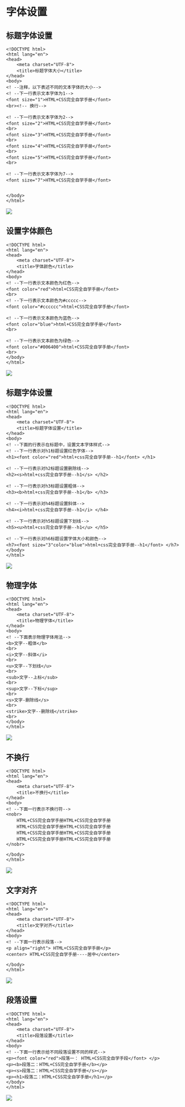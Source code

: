 # 字体设置

## 标题字体设置
``` 
<!DOCTYPE html>
<html lang="en">
<head>
    <meta charset="UTF-8">
    <title>标题字体大小</title>
</head>
<body>
<! --注释，以下表述不同的文本字体的大小-->
<! --下一行表示文本字体为1-->
<font size="1">HTML+CSS完全自学手册</font>
<br><!-- 换行-->

<! --下一行表示文本字体为2-->
<font size="2">HTML+CSS完全自学手册</font>
<br>
<font size="3">HTML+CSS完全自学手册</font>
<br>
<font size="4">HTML+CSS完全自学手册</font>
<br>
<font size="5">HTML+CSS完全自学手册</font>
<br>

<! --下一行表示文本字体为7-->
<font size="7">HTML+CSS完全自学手册</font>


</body>
</html>
```

![](../../../_static/html+css_font.png)


## 设置字体颜色
``` 
<!DOCTYPE html>
<html lang="en">
<head>
    <meta charset="UTF-8">
    <title>字体颜色</title>
</head>
<body>
<! --下一行表示文本颜色为红色-->
<font color="red">html+CSS完全自学手册</font>
<br>
<! --下一行表示文本颜色为#ccccc-->
<font color="#cccccc">html+CSS完全自学手册</font>

<! --下一行表示文本颜色为蓝色-->
<font color="blue">html+CSS完全自学手册</font>
<br>

<! --下一行表示文本颜色为绿色-->
<font color="#006400">html+CSS完全自学手册</font>
<br>
</body>
</html>
```
![](../../../_static/html+csss_color.png)


## 标题字体设置
``` 
<!DOCTYPE html>
<html lang="en">
<head>
    <meta charset="UTF-8">
    <title>标题字体设置</title>
</head>
<body>
<! --下面的行表示在标题中，设置文本字体样式-->
<! --下一行表示对h1标题设置红色字体-->
<h1><font color="red">html+css完全自学手册--h1</font> </h1>

<! --下一行表示对h2标题设置删除线-->
<h2><s>html+css完全自学手册--h1</s> </h2>

<! --下一行表示对h3标题设置粗体-->
<h3><b>html+css完全自学手册--h1</b> </h3>

<! --下一行表示对h4标题设置斜体-->
<h4><i>html+css完全自学手册--h1</i> </h4>

<! --下一行表示对h5标题设置下划线-->
<h5><u>html+css完全自学手册--h1</u> </h5>

<! --下一行表示对h6标题设置字体大小和颜色-->
<h7><font size="3"color="blue">html+css完全自学手册--h1</font> </h7>
</body>
</html>
```
![](../../../_static/html+css_size+color.png)

## 物理字体
``` 
<!DOCTYPE html>
<html lang="en">
<head>
    <meta charset="UTF-8">
    <title>物理字体</title>
</head>
<body>
<! --下面表示物理字体用法-->
<b>文字--粗体</b>
<br>
<i>文字--斜体</i>
<br>
<u>文字--下划线</u>
<br>
<sub>文字--上标</sub>
<br>
<sup>文字--下标</sup>
<br>
<s>文字-删除线</s>
<br>
<strike>文字--删除线</strike>
<br>
</body>
</html>
```
![](../../../_static/html+css00002.png)

## 不换行
``` 
<!DOCTYPE html>
<html lang="en">
<head>
    <meta charset="UTF-8">
    <title>不换行</title>
</head>
<body>
<! --下面一行表示不换行符-->
<nobr>
    HTML+CSS完全自学手册HTML+CSS完全自学手册
    HTML+CSS完全自学手册HTML+CSS完全自学手册
    HTML+CSS完全自学手册HTML+CSS完全自学手册
    HTML+CSS完全自学手册HTML+CSS完全自学手册
</nobr>

</body>
</html>
```
![](../../../_static/html+css-buhuanhang.png)


## 文字对齐
``` 
<!DOCTYPE html>
<html lang="en">
<head>
    <meta charset="UTF-8">
    <title>文字对齐</title>
</head>
<body>
<! --下面一行表示段落-->
<p align="right"> HTML+CSS完全自学手册</p>
<center> HTML+CSS完全自学手册----居中</center>

</body>
</html>
```
![](../../../_static/html+css-wenzijunzhong.png)

## 段落设置
``` 
<!DOCTYPE html>
<html lang="en">
<head>
    <meta charset="UTF-8">
    <title>段落设置</title>
</head>
<body>
<! --下面一行表示给不同段落设置不同的样式-->
<p><font color="red">段落一： HTML+CSS完全自学手段</font> </p>
<p><b>段落二：HTML+CSS完全自学手册</b></p>
<p><s>段落二：HTML+CSS完全自学手册</s></p>
<p><h1>段落二：HTML+CSS完全自学手册</h1></p>
</body>
</html>
```
![](../../../_static/html+css-duanluo.png)










